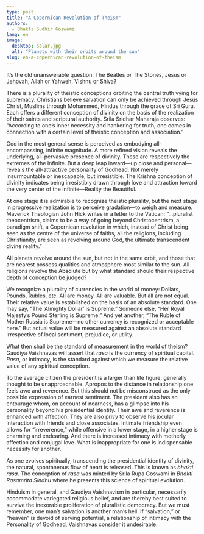 ```yaml
---
type: post
title: "A Copernican Revolution of Theism"
authors:
  - Bhakti Sudhir Goswami
lang: en
image: 
  desktop: solar.jpg
  alt: "Planets with their orbits around the sun"
slug: en-a-copernican-revolution-of-theism
---
```


It’s the old unanswerable question: The Beatles or The Stones, Jesus or Jehovah, Allah or Yahweh, Vishnu or Shiva?

There is a plurality of theistic conceptions orbiting the central truth vying for supremacy. Christians believe salvation can only be achieved through Jesus Christ, Muslims through Mohammed, Hindus through the grace of Sri Guru. Each offers a different conception of divinity on the basis of the realization of their saints and scriptural authority. Srila Sridhar Maharaja observes: “According to one’s inner necessity and hankering for truth, one comes in connection with a certain level of theistic conception and association.”

God in the most general sense is perceived as embodying all-encompassing, infinite magnitude. A more refined vision reveals the underlying, all-pervasive presence of divinity. These are respectively the extremes of the Infinite. But a deep leap inward—up close and personal—reveals the all-attractive personality of Godhead. Not merely insurmountable or inescapable, but irresistible. The Krishna conception of divinity indicates being irresistibly drawn through love and attraction toward the very center of the Infinite—Reality the Beautiful.

At one stage it is admirable to recognize theistic plurality, but the next stage in progressive realization is to perceive gradation—to weigh and measure. Maverick Theologian John Hick writes in a letter to the Vatican: “…pluralist theocentrism, claims to be a way of going beyond Christocentrism, a paradigm shift, a Copernican revolution in which, instead of Christ being seen as the centre of the universe of faiths, all the religions, including Christianity, are seen as revolving around God, the ultimate transcendent divine reality.”

All planets revolve around the sun, but not in the same orbit, and those that are nearest possess qualities and atmosphere most similar to the sun. All religions revolve the Absolute but by what standard should their respective depth of conception be judged?

We recognize a plurality of currencies in the world of money: Dollars, Pounds, Rubles, etc. All are money. All are valuable. But all are not equal. Their relative value is established on the basis of an absolute standard. One may say, “The ‘Almighty Dollar’ is Supreme.” Someone else, “Her Royal Majesty’s Pound Sterling is Supreme.” And yet another, “The Ruble of Mother Russia is Supreme—no other currency is recognized or acceptable here.” But actual value will be measured against an absolute standard irrespective of local sentiment, prejudice, or utility.

What then shall be the standard of measurement in the world of theism? Gaudiya Vaishnavas will assert that <i>rasa</i> is the currency of spiritual capital. <i>Rasa</i>, or intimacy, is the standard against which we measure the relative value of any spiritual conception.

To the average citizen the president is a larger than life figure, generally thought to be unapproachable. Apropos to the distance in relationship one feels awe and reverence. But this should not be misconstrued as the only possible expression of earnest sentiment. The president also has an entourage whom, on account of nearness, has a glimpse into his personality beyond his presidential identity. Their awe and reverence is enhanced with affection. They are also privy to observe his jocular interaction with friends and close associates. Intimate friendship even allows for “irreverence,” while offensive in a lower stage, in a higher stage is charming and endearing. And there is increased intimacy with motherly affection and conjugal love. What is inappropriate for one is indispensable necessity for another.

As one evolves spiritually, transcending the presidential identity of divinity, the natural, spontaneous flow of heart is released. This is known as <i>bhakti rasa</i>. The conception of <i>rasa</i> was minted by Srila Rupa Goswami in <i>Bhakti Rasamrita Sindhu</i> where he presents this science of spiritual evolution.

Hinduism in general, and Gaudiya Vaishnavism in particular, necessarily accommodate variegated religious belief, and are thereby best suited to survive the inexorable proliferation of pluralistic democracy. But we must remember, one man’s salvation is another man’s hell. If “salvation,” or “heaven” is devoid of serving potential, a relationship of intimacy with the Personality of Godhead, Vaishnavas consider it undesirable.
